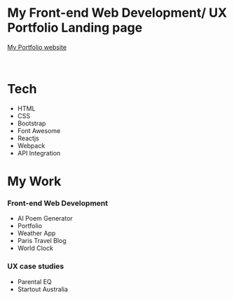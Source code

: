 # My Front-end Web Development/ UX Portfolio Landing page
<a href="https://thaiha-project-directory.netlify.app/">My Portfolio website</a>

<br/>

# Tech
<ul>
  <li>HTML</li>
  <li>CSS</li>
  <li>Bootstrap</li>
  <li>Font Awesome</li>
  <li>Reactjs</li>
  <li>Webpack</li>
  <li>API Integration</li>
</ul>

# My Work
<h3>Front-end Web Development</h3>
<ul>
  <li>AI Poem Generator</li>
  <li>Portfolio</li>
  <li>Weather App</li>
  <li>Paris Travel Blog</li>
  <li>World Clock</li>
</ul>

<h3>UX case studies</h3>
<ul>
  <li>Parental EQ</li>
  <li>Startout Australia</li>
</ul>
